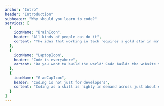 ```yaml
---
anchor: "Intro"
header: "Introduction"
subheader: "Why should you learn to code?"
services: [
  {
    iconName: "BrainIcon",
    header: "All kinds of people can do it",
    content: "The idea that working in tech requires a gold star in maths, a membership to MENSA and a complete lack of social skills is no longer the case. Forward-thinking tech companies now look to hire diverse teams of people, all of whom can bring their own unique talents."
  },
  {
    iconName: "LaptopIcon",
    header: "Code is everywhere",
    content: "Do you want to build the world? Code builds the website that you shop on, it runs the trains that you take to work, it runs restraunts and hospitals and just about everything else. Working in tech means you get to build services that make life better, and to ensure that it works equitably for everybody."
  },
  {
    iconName: "GradCapIcon",
    header: "Coding is not just for developers",
    content: "Coding as a skill is highly in demand across just about every industry. Automating administrative tasks, monitoring patient health, charting crop growth; these are all tasks that can be achieved with some curiousity and a little coding knowledge."
  }
]
---
```


